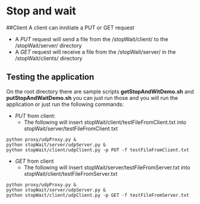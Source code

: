 # Stop and wait
##Client
A client can innitiate a PUT or GET request
* A *PUT* request will send a file from the /stopWait/client/ to the /stopWait/server/ directory
* A *GET* request will receive a file from the /stopWait/server/ in the /stopWait/clients/ directory

## Testing the application
On the root directory there are sample scripts **getStopAndWitDemo.sh** and **putStopAndWaitDemo.sh** you can just run those and you will run the application
or just run the following commands:

* *PUT* from client: 
    * The following will insert stopWait/client/testFileFromClient.txt into stopWait/server/testFileFromClient.txt 
~~~~
python proxy/udpProxy.py &
python stopWait/server/udpServer.py &
python stopWait/client/udpClient.py -p PUT -f testFileFromClient.txt
~~~~

* *GET* from client
    * The following will insert stopWait/server/testFileFromServer.txt into stopWait/client/testFileFromServer.txt 
~~~~
python proxy/udpProxy.py &
python stopWait/server/udpServer.py &
python stopWait/client/udpClient.py -p GET -f testFileFromServer.txt
~~~~